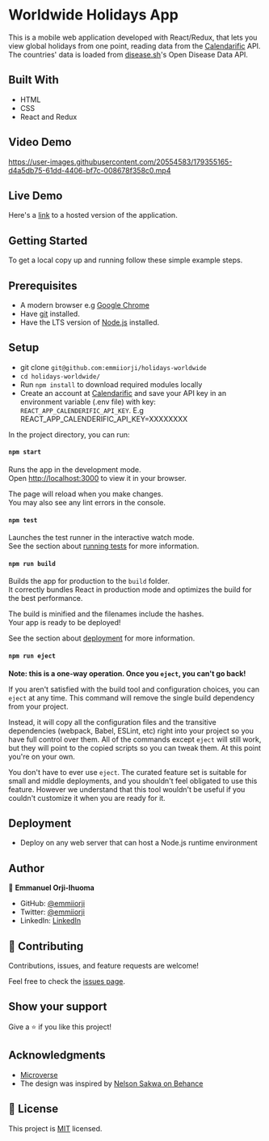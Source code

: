 # Worldwide Holidays App
This is a mobile web application developed with React/Redux, that lets you view global holidays from one point, reading data from the [Calendarific](https://calendarific.com/) API. The countries' data is loaded from [disease.sh](https://disease.sh/)'s Open Disease Data API.


## Built With

- HTML
- CSS
- React and Redux

## Video Demo

https://user-images.githubusercontent.com/20554583/179355165-d4a5db75-61dd-4406-bf7c-008678f358c0.mp4


## Live Demo

Here's a [link](https://worldwide-holidays-app.herokuapp.com/) to a hosted version of the application.


## Getting Started

To get a local copy up and running follow these simple example steps.

## Prerequisites

- A modern browser e.g [Google Chrome](https://www.google.com/chrome/)
- Have [git](https://git-scm.com/downloads) installed.
- Have the LTS version of [Node.js](https://nodejs.org/en/download/) installed.

## Setup

- git clone `git@github.com:emmiiorji/holidays-worldwide`
- `cd holidays-worldwide/`
- Run `npm install` to download required modules locally
- Create an account at [Calendarific](https://calendarific.com/) and save your API key in an environment variable (.env file) with key: `REACT_APP_CALENDERIFIC_API_KEY`. E.g REACT_APP_CALENDERIFIC_API_KEY=XXXXXXXX

In the project directory, you can run:

#### `npm start`

Runs the app in the development mode.\
Open [http://localhost:3000](http://localhost:3000) to view it in your browser.

The page will reload when you make changes.\
You may also see any lint errors in the console.

#### `npm test`

Launches the test runner in the interactive watch mode.\
See the section about [running tests](https://facebook.github.io/create-react-app/docs/running-tests) for more information.

#### `npm run build`

Builds the app for production to the `build` folder.\
It correctly bundles React in production mode and optimizes the build for the best performance.

The build is minified and the filenames include the hashes.\
Your app is ready to be deployed!

See the section about [deployment](https://facebook.github.io/create-react-app/docs/deployment) for more information.

#### `npm run eject`

**Note: this is a one-way operation. Once you `eject`, you can't go back!**

If you aren't satisfied with the build tool and configuration choices, you can `eject` at any time. This command will remove the single build dependency from your project.

Instead, it will copy all the configuration files and the transitive dependencies (webpack, Babel, ESLint, etc) right into your project so you have full control over them. All of the commands except `eject` will still work, but they will point to the copied scripts so you can tweak them. At this point you're on your own.

You don't have to ever use `eject`. The curated feature set is suitable for small and middle deployments, and you shouldn't feel obligated to use this feature. However we understand that this tool wouldn't be useful if you couldn't customize it when you are ready for it.

## Deployment

- Deploy on any web server that can host a Node.js runtime environment



## Author

👤 **Emmanuel Orji-Ihuoma**

- GitHub: [@emmiiorji](https://github.com/emmiiorji)
- Twitter: [@emmiiorji](https://twitter.com/emmiiorji)
- LinkedIn: [LinkedIn](https://linkedin.com/in/orji-emmanuel)



## 🤝 Contributing

Contributions, issues, and feature requests are welcome!

Feel free to check the [issues page](../../issues/).

## Show your support

Give a ⭐️ if you like this project!

## Acknowledgments

- [Microverse](https://www.microverse.org/)
- The design was inspired by [Nelson Sakwa on Behance](https://www.behance.net/sakwadesignstudio)

## 📝 License

This project is [MIT](./MIT.md) licensed.
